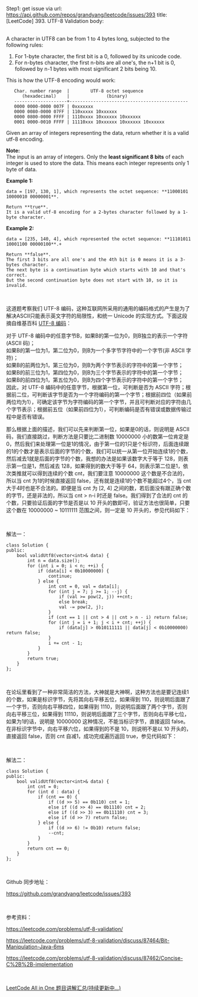 Step1: get issue via url: https://api.github.com/repos/grandyang/leetcode/issues/393 
 title:[LeetCode] 393. UTF-8 Validation 
 body:  
  

A character in UTF8 can be from 1 to 4 bytes long, subjected to the following rules:

  1. For 1-byte character, the first bit is a 0, followed by its unicode code.
  2. For n-bytes character, the first n-bits are all one's, the n+1 bit is 0, followed by n-1 bytes with most significant 2 bits being 10.



This is how the UTF-8 encoding would work:
    
    
       Char. number range  |        UTF-8 octet sequence
          (hexadecimal)    |              (binary)
       --------------------+---------------------------------------------
       0000 0000-0000 007F | 0xxxxxxx
       0000 0080-0000 07FF | 110xxxxx 10xxxxxx
       0000 0800-0000 FFFF | 1110xxxx 10xxxxxx 10xxxxxx
       0001 0000-0010 FFFF | 11110xxx 10xxxxxx 10xxxxxx 10xxxxxx
    

Given an array of integers representing the data, return whether it is a valid utf-8 encoding.

**Note:**  
The input is an array of integers. Only the **least significant 8 bits** of each integer is used to store the data. This means each integer represents only 1 byte of data. 

**Example 1:**
    
    
    data = [197, 130, 1], which represents the octet sequence: **11000101 10000010 00000001**.
    
    Return **true**.
    It is a valid utf-8 encoding for a 2-bytes character followed by a 1-byte character.
    

**Example 2:**
    
    
    data = [235, 140, 4], which represented the octet sequence: **11101011 10001100 00000100**.+
    
    Return **false**.
    The first 3 bits are all one's and the 4th bit is 0 means it is a 3-bytes character.
    The next byte is a continuation byte which starts with 10 and that's correct.
    But the second continuation byte does not start with 10, so it is invalid.
    

 

这道题考察我们 UTF-8 编码，这种互联网所采用的通用的编码格式的产生是为了解决ASCII只能表示英文字符的局限性，和统一 Unicode 的实现方式。下面这段摘自维基百科 [UTF-8 编码](https://zh.wikipedia.org/wiki/UTF-8)：

对于 UTF-8 编码中的任意字节B，如果B的第一位为0，则B独立的表示一个字符(ASCII 码)；  
如果B的第一位为1，第二位为0，则B为一个多字节字符中的一个字节(非 ASCII 字符)；  
如果B的前两位为1，第三位为0，则B为两个字节表示的字符中的第一个字节；  
如果B的前三位为1，第四位为0，则B为三个字节表示的字符中的第一个字节；  
如果B的前四位为1，第五位为0，则B为四个字节表示的字符中的第一个字节；  
因此，对 UTF-8 编码中的任意字节，根据第一位，可判断是否为 ASCII 字符；根据前二位，可判断该字节是否为一个字符编码的第一个字节；根据前四位（如果前两位均为1），可确定该字节为字符编码的第一个字节，并且可判断对应的字符由几个字节表示；根据前五位（如果前四位为1），可判断编码是否有错误或数据传输过程中是否有错误。

那么根据上面的描述，我们可以先来判断第一位，如果是0的话，则说明是 ASCII 码，我们直接跳过，判断方法是只要比二进制数 10000000 小的数第一位肯定是0，然后我们来处理第一位是1的情况，由于第一位的1只是个标识符，后面连续跟的1的个数才是表示后面的字节的个数，我们可以统一从第一位开始连续1的个数，然后减去1就是后面的字节的个数，我想的办法是如果该数字大于等于 128，则表示第一位是1，然后减去 128，如果得到的数大于等于 64，则表示第二位是1，依次类推就可以得到连续的个数 cnt，我们要注意 10000000 这个数是不合法的，所以当 cnt 为1的时候直接返回 false，还有就是连续1的个数不能超过4个，当 cnt 大于4时也是不合法的。即便是当 cnt 为 [2, 4] 之间的数，若后面没有跟正确个数的字节，还是非法的，所以当 cnt > n-i 时还是 false。我们得到了合法的 cnt 的个数，只要验证后面的字节是否是以 10 开头的数即可，验证方法也很简单，只要这个数在 10000000 ~ 10111111 范围之间，则一定是 10 开头的，参见代码如下：

 

解法一：
    
    
    class Solution {
    public:
        bool validUtf8(vector<int>& data) {
            int n = data.size();
            for (int i = 0; i < n; ++i) {
                if (data[i] < 0b10000000) {
                    continue;
                } else {
                    int cnt = 0, val = data[i];
                    for (int j = 7; j >= 1; --j) {
                        if (val >= pow(2, j)) ++cnt;
                        else break;
                        val -= pow(2, j);
                    }
                    if (cnt == 1 || cnt > 4 || cnt > n - i) return false;
                    for (int j = i + 1; j < i + cnt; ++j) {
                        if (data[j] > 0b10111111 || data[j] < 0b10000000) return false;
                    } 
                    i += cnt - 1;
                }
            }
            return true;
        }
    };

 

在论坛里看到了一种非常简洁的方法，大神就是大神啊，这种方法也是要记连续1的个数，如果是标识字节，先将其向右平移五位，如果得到 110，则说明后面跟了一个字节，否则向右平移四位，如果得到 1110，则说明后面跟了两个字节，否则向右平移三位，如果得到 11110，则说明后面跟了三个字节，否则向右平移七位，如果为1的话，说明是 10000000 这种情况，不能当标识字节，直接返回 false。在非标识字节中，向右平移六位，如果得到的不是 10，则说明不是以 10 开头的，直接返回 false，否则 cnt 自减1，成功完成遍历返回 true，参见代码如下：

 

解法二：
    
    
    class Solution {
    public:
        bool validUtf8(vector<int>& data) {
            int cnt = 0;
            for (int d : data) {
                if (cnt == 0) {
                    if ((d >> 5) == 0b110) cnt = 1;
                    else if ((d >> 4) == 0b1110) cnt = 2;
                    else if ((d >> 3) == 0b11110) cnt = 3;
                    else if (d >> 7) return false;
                } else {
                    if ((d >> 6) != 0b10) return false;
                    --cnt;
                }
            }
            return cnt == 0;
        }
    };

 

Github 同步地址：

<https://github.com/grandyang/leetcode/issues/393>

 

参考资料：

<https://leetcode.com/problems/utf-8-validation/>

<https://leetcode.com/problems/utf-8-validation/discuss/87464/Bit-Manipulation-Java-6ms>

<https://leetcode.com/problems/utf-8-validation/discuss/87462/Concise-C%2B%2B-implementation>

 

[LeetCode All in One 题目讲解汇总(持续更新中...)](http://www.cnblogs.com/grandyang/p/4606334.html)

